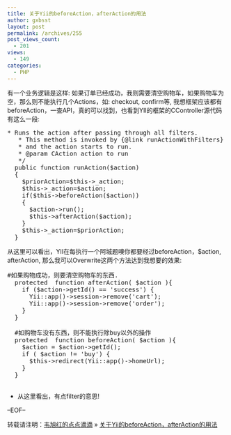 ```yaml
---
title: 关于Yii的beforeAction，afterAction的用法
author: gxbsst
layout: post
permalink: /archives/255
post_views_count:
  - 201
views:
  - 149
categories:
  - PHP
---
```

有一个业务逻辑是这样: 如果订单已经成功，我则需要清空购物车，如果购物车为空，那么则不能执行几个Actions，如: checkout, confirm等, 我想框架应该都有beforeAction，一查API，真的可以找到，也看到YII的框架的CController源代码有这么一段:

<pre lang="php">* Runs the action after passing through all filters.
   * This method is invoked by {@link runActionWithFilters} after all possible filters have been executed
   * and the action starts to run.
   * @param CAction action to run
   */
  public function runAction($action)
  {
    $priorAction=$this->_action;
    $this->_action=$action;
    if($this->beforeAction($action))
    {
      $action->run();
      $this->afterAction($action);
    }
    $this->_action=$priorAction;
  }
</pre>

从这里可以看出，YII在每执行一个阿城题噢你都要经过beforeAction，$action, afterAction, 那么我可以Overwrite这两个方法达到我想要的效果:

<pre lang="php">#如果购物成功，则要清空购物车的东西.
  protected  function afterAction( $action ){
    if ($action->getId() == 'success') {
      Yii::app()->session->remove('cart');
      Yii::app()->session->remove('order');
    }
  }

  #如购物车没有东西，则不能执行除buy以外的操作
  protected  function beforeAction( $action ){
    $action = $action->getId();
    if ( $action != 'buy') {
      $this->redirect(Yii::app()->homeUrl);
    }
  }

</pre>

* 从这里看出，有点filter的意思!

&#8211;EOF&#8211;

转载请注明：[韦旭红的点点滴滴][1] &raquo; [关于Yii的beforeAction，afterAction的用法][2]

 [1]: http://www.weixuhong.com
 [2]: http://www.weixuhong.com/archives/255